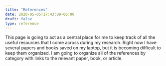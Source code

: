 ```yaml
---
title: "References"
date: 2020-05-05T17:43:09-06:00
draft: false
type: reference
---
```


This page is going to act as a central place for me to keep track of all the useful resources that I come across during my research. Right now I have several papers and books saved on my laptop, but it is becoming difficult to keep them organized. I am going to organize all of the references by category with links to the relevant paper, book, or article. 
